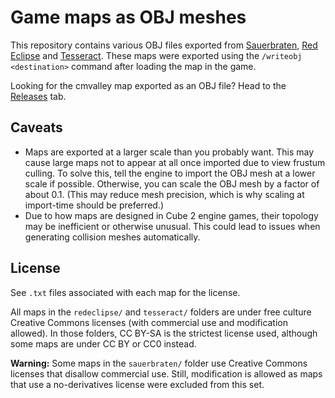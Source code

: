 # Game maps as OBJ meshes

This repository contains various OBJ files exported from
[Sauerbraten](https://sauerbraten.org), [Red Eclipse](https://www.redeclipse.net)
and [Tesseract](https://tesseract.gg). These maps were exported using the
`/writeobj <destination>` command after loading the map in the game.

Looking for the cmvalley map exported as an OBJ file? Head to the
[Releases](https://github.com/Calinou/game-maps-obj/releases/latest) tab.

## Caveats

- Maps are exported at a larger scale than you probably want.
  This may cause large maps not to appear at all once imported due to
  view frustum culling. To solve this, tell the engine to import the OBJ mesh
  at a lower scale if possible. Otherwise, you can scale the OBJ mesh by a
  factor of about 0.1. (This may reduce mesh precision, which is why scaling
  at import-time should be preferred.)
- Due to how maps are designed in Cube 2 engine games, their topology may be
  inefficient or otherwise unusual. This could lead to issues when generating
  collision meshes automatically.

## License

See `.txt` files associated with each map for the license.

All maps in the `redeclipse/` and `tesseract/` folders are under free culture
Creative Commons licenses (with commercial use and modification allowed).
In those folders, CC BY-SA is the strictest license used, although some maps
are under CC BY or CC0 instead.

**Warning:** Some maps in the `sauerbraten/` folder use Creative Commons licenses
that disallow commercial use. Still, modification is allowed as maps that use a
no-derivatives license were excluded from this set.
